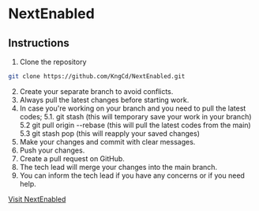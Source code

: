 # NextEnabled

## Instructions

1. Clone the repository
```bash
git clone https://github.com/KngCd/NextEnabled.git
``` 
2. Create your separate branch to avoid conflicts.
4. Always pull the latest changes before starting work.
5. In case you're working on your branch and you need to pull the latest codes;
   5.1. git stash (this will temporary save your work in your branch)
   5.2 git pull origin --rebase (this will pull the latest codes from the main)
   5.3 git stash pop (this will reapply your saved changes)
7. Make your changes and commit with clear messages.
8. Push your changes.
9. Create a pull request on GitHub.
10. The tech lead will merge your changes into the main branch.
11. You can inform the tech lead if you have any concerns or if you need help.

[Visit NextEnabled](https://kngcd.github.io/NextEnabled/)
